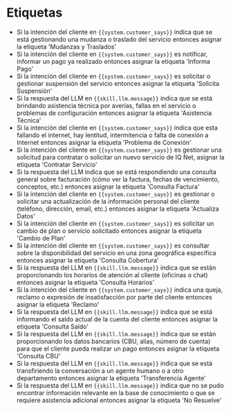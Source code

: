 # Etiquetas

- Si la intención del cliente en `{{system.customer_says}}` indica que se está gestionando una mudanza o traslado del servicio entonces asignar la etiqueta 'Mudanzas y Traslados'
- Si la intención del cliente en `{{system.customer_says}}` es notificar, informar un pago ya realizado entonces asignar la etiqueta 'Informa Pago'
- Si la intención del cliente en `{{system.customer_says}}` es solicitar o gestionar suspensión del servicio entonces asignar la etiqueta 'Solicita Suspensión'
- Si la respuesta del LLM en `{{skill.llm.message}}` indica que se está brindando asistencia técnica por averías, fallas en el servicio o problemas de configuración entonces asignar la etiqueta 'Asistencia Técnica'
- Si la intención del cliente en `{{system.customer_says}}` indica que esta fallando el internet, hay lentitud, intermitencia o falta de conexión a Internet entonces asignar la etiqueta 'Problema de Conexión'
- Si la intención del cliente en `{{system.customer_says}}` es gestionar una solicitud para contratar o solicitar un nuevo servicio de IQ Net, asignar la etiqueta 'Contratar Servicio'
- Si la respuesta del LLM indica que se está respondiendo una consulta general sobre facturación (cómo ver la factura, fechas de vencimiento, conceptos, etc.) entonces asignar la etiqueta 'Consulta Factura'
- Si la intención del cliente en `{{system.customer_says}}` es gestionar o solicitar una actualización de la información personal del cliente (teléfono, dirección, email, etc.) entonces asignar la etiqueta 'Actualiza Datos'
- Si la intención del cliente en `{{system.customer_says}}` es solicitar un cambio de plan o servicio solicitado entonces asignar la etiqueta 'Cambio de Plan'
- Si la intención del cliente en `{{system.customer_says}}` es consultar sobre la disponibilidad del servicio en una zona geográfica específica entonces asignar la etiqueta 'Consulta Cobertura'
- Si la respuesta del LLM en `{{skill.llm.message}}` indica que se están proporcionando los horarios de atención al cliente (oficinas o chat) entonces asignar la etiqueta 'Consulta Horarios'
- Si la intención del cliente en `{{system.customer_says}}` indica una queja, reclamo o expresión de insatisfacción por parte del cliente entonces asignar la etiqueta 'Reclamo'
- Si la respuesta del LLM en `{{skill.llm.message}}` indica que se está informando el saldo actual de la cuenta del cliente entonces asignar la etiqueta 'Consulta Saldo'
- Si la respuesta del LLM en `{{skill.llm.message}}` indica que se están proporcionando los datos bancarios (CBU, alias, número de cuenta) para que el cliente pueda realizar un pago entonces asignar la etiqueta 'Consulta CBU'
- Si la respuesta del LLM en `{{skill.llm.message}}` indica que se está transfiriendo la conversación a un agente humano o a otro departamento entonces asignar la etiqueta 'Transferencia Agente'
- Si la respuesta del LLM en `{{skill.llm.message}}` indica que no se pudo encontrar información relevante en la base de conocimiento o que se requiere asistencia adicional entonces asignar la etiqueta 'No Resuelve'
